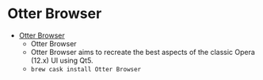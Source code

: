 # Otter Browser
- [Otter Browser](https://otter-browser.org/)
  -   Otter Browser
  - Otter Browser aims to recreate the best aspects of the classic Opera (12.x) UI using Qt5.
  - `brew cask install Otter Browser`

